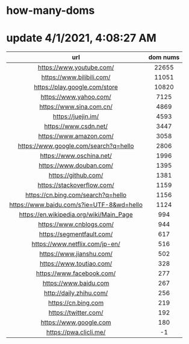 # how-many-doms

# update 4/1/2021, 4:08:27 AM

url | dom nums
:-: | :-:
https://www.youtube.com/ | 22655
https://www.bilibili.com/ | 11051
https://play.google.com/store | 10820
https://www.yahoo.com/ | 7125
https://www.sina.com.cn/ | 4869
https://juejin.im/ | 4593
https://www.csdn.net/ | 3447
https://www.amazon.com/ | 3058
https://www.google.com/search?q=hello | 2806
https://www.oschina.net/ | 1996
https://www.douban.com/ | 1395
https://github.com/ | 1381
https://stackoverflow.com/ | 1159
https://cn.bing.com/search?q=hello | 1156
https://www.baidu.com/s?ie=UTF-8&wd=hello | 1124
https://en.wikipedia.org/wiki/Main_Page | 994
https://www.cnblogs.com/ | 944
https://segmentfault.com/ | 617
https://www.netflix.com/jp-en/ | 516
https://www.jianshu.com/ | 502
https://www.toutiao.com/ | 328
https://www.facebook.com/ | 277
https://www.baidu.com | 267
http://daily.zhihu.com/ | 256
https://cn.bing.com | 219
https://twitter.com/ | 192
https://www.google.com | 180
https://pwa.clicli.me/ | -1
